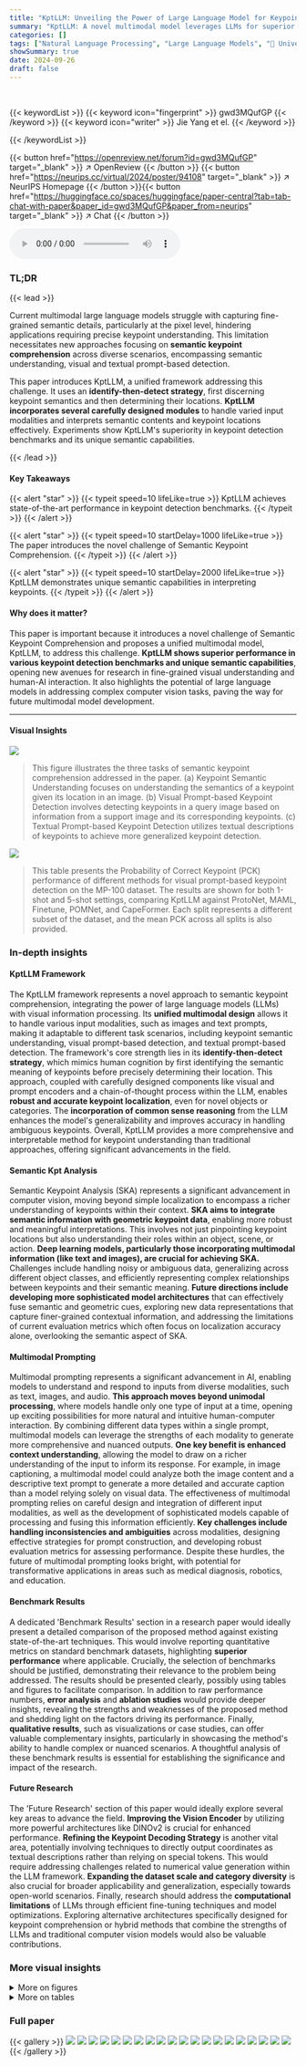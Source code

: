 ```yaml
---
title: "KptLLM: Unveiling the Power of Large Language Model for Keypoint Comprehension"
summary: "KptLLM: A novel multimodal model leverages LLMs for superior keypoint comprehension, outperforming existing methods in various benchmarks."
categories: []
tags: ["Natural Language Processing", "Large Language Models", "🏢 University of Hong Kong",]
showSummary: true
date: 2024-09-26
draft: false
---
```


<br>

{{< keywordList >}}
{{< keyword icon="fingerprint" >}} gwd3MQufGP {{< /keyword >}}
{{< keyword icon="writer" >}} Jie Yang et el. {{< /keyword >}}
 
{{< /keywordList >}}

{{< button href="https://openreview.net/forum?id=gwd3MQufGP" target="_blank" >}}
↗ OpenReview
{{< /button >}}
{{< button href="https://neurips.cc/virtual/2024/poster/94108" target="_blank" >}}
↗ NeurIPS Homepage
{{< /button >}}{{< button href="https://huggingface.co/spaces/huggingface/paper-central?tab=tab-chat-with-paper&paper_id=gwd3MQufGP&paper_from=neurips" target="_blank" >}}
↗ Chat
{{< /button >}}



<audio controls>
    <source src="https://ai-paper-reviewer.com/gwd3MQufGP/podcast.wav" type="audio/wav">
    Your browser does not support the audio element.
</audio>


### TL;DR


{{< lead >}}

Current multimodal large language models struggle with capturing fine-grained semantic details, particularly at the pixel level, hindering applications requiring precise keypoint understanding.  This limitation necessitates new approaches focusing on **semantic keypoint comprehension** across diverse scenarios, encompassing semantic understanding, visual and textual prompt-based detection. 



This paper introduces KptLLM, a unified framework addressing this challenge.  It uses an **identify-then-detect strategy**, first discerning keypoint semantics and then determining their locations. **KptLLM incorporates several carefully designed modules** to handle varied input modalities and interprets semantic contents and keypoint locations effectively. Experiments show KptLLM's superiority in keypoint detection benchmarks and its unique semantic capabilities.

{{< /lead >}}


#### Key Takeaways

{{< alert "star" >}}
{{< typeit speed=10 lifeLike=true >}} KptLLM achieves state-of-the-art performance in keypoint detection benchmarks. {{< /typeit >}}
{{< /alert >}}

{{< alert "star" >}}
{{< typeit speed=10 startDelay=1000 lifeLike=true >}} The paper introduces the novel challenge of Semantic Keypoint Comprehension. {{< /typeit >}}
{{< /alert >}}

{{< alert "star" >}}
{{< typeit speed=10 startDelay=2000 lifeLike=true >}} KptLLM demonstrates unique semantic capabilities in interpreting keypoints. {{< /typeit >}}
{{< /alert >}}

#### Why does it matter?
This paper is important because it introduces a novel challenge of Semantic Keypoint Comprehension and proposes a unified multimodal model, KptLLM, to address this challenge.  **KptLLM shows superior performance in various keypoint detection benchmarks and unique semantic capabilities**, opening new avenues for research in fine-grained visual understanding and human-AI interaction.  It also highlights the potential of large language models in addressing complex computer vision tasks, paving the way for future multimodal model development.

------
#### Visual Insights



![](https://ai-paper-reviewer.com/gwd3MQufGP/figures_1_1.jpg)

> This figure illustrates the three tasks of semantic keypoint comprehension addressed in the paper.  (a) Keypoint Semantic Understanding focuses on understanding the semantics of a keypoint given its location in an image. (b) Visual Prompt-based Keypoint Detection involves detecting keypoints in a query image based on information from a support image and its corresponding keypoints. (c) Textual Prompt-based Keypoint Detection utilizes textual descriptions of keypoints to achieve more generalized keypoint detection.





![](https://ai-paper-reviewer.com/gwd3MQufGP/tables_6_1.jpg)

> This table presents the Probability of Correct Keypoint (PCK) performance of different methods for visual prompt-based keypoint detection on the MP-100 dataset.  The results are shown for both 1-shot and 5-shot settings, comparing KptLLM against ProtoNet, MAML, Finetune, POMNet, and CapeFormer.  Each split represents a different subset of the dataset, and the mean PCK across all splits is also provided.





### In-depth insights


#### KptLLM Framework
The KptLLM framework represents a novel approach to semantic keypoint comprehension, integrating the power of large language models (LLMs) with visual information processing. Its **unified multimodal design** allows it to handle various input modalities, such as images and text prompts, making it adaptable to different task scenarios, including keypoint semantic understanding, visual prompt-based detection, and textual prompt-based detection.  The framework's core strength lies in its **identify-then-detect strategy**, which mimics human cognition by first identifying the semantic meaning of keypoints before precisely determining their location.  This approach, coupled with carefully designed components like visual and prompt encoders and a chain-of-thought process within the LLM, enables **robust and accurate keypoint localization**, even for novel objects or categories. The **incorporation of common sense reasoning** from the LLM enhances the model's generalizability and improves accuracy in handling ambiguous keypoints. Overall, KptLLM provides a more comprehensive and interpretable method for keypoint understanding than traditional approaches, offering significant advancements in the field.

#### Semantic Kpt Analysis
Semantic Keypoint Analysis (SKA) represents a significant advancement in computer vision, moving beyond simple localization to encompass a richer understanding of keypoints within their context.  **SKA aims to integrate semantic information with geometric keypoint data**, enabling more robust and meaningful interpretations.  This involves not just pinpointing keypoint locations but also understanding their roles within an object, scene, or action.  **Deep learning models, particularly those incorporating multimodal information (like text and images), are crucial for achieving SKA.**  Challenges include handling noisy or ambiguous data, generalizing across different object classes, and efficiently representing complex relationships between keypoints and their semantic meaning.  **Future directions include developing more sophisticated model architectures** that can effectively fuse semantic and geometric cues, exploring new data representations that capture finer-grained contextual information, and addressing the limitations of current evaluation metrics which often focus on localization accuracy alone, overlooking the semantic aspect of SKA.

#### Multimodal Prompting
Multimodal prompting represents a significant advancement in AI, enabling models to understand and respond to inputs from diverse modalities, such as text, images, and audio.  **This approach moves beyond unimodal processing**, where models handle only one type of input at a time, opening up exciting possibilities for more natural and intuitive human-computer interaction. By combining different data types within a single prompt, multimodal models can leverage the strengths of each modality to generate more comprehensive and nuanced outputs.  **One key benefit is enhanced context understanding**, allowing the model to draw on a richer understanding of the input to inform its response.  For example, in image captioning, a multimodal model could analyze both the image content and a descriptive text prompt to generate a more detailed and accurate caption than a model relying solely on visual data.  The effectiveness of multimodal prompting relies on careful design and integration of different input modalities, as well as the development of sophisticated models capable of processing and fusing this information efficiently.   **Key challenges include handling inconsistencies and ambiguities** across modalities, designing effective strategies for prompt construction, and developing robust evaluation metrics for assessing performance.  Despite these hurdles, the future of multimodal prompting looks bright, with potential for transformative applications in areas such as medical diagnosis, robotics, and education.

#### Benchmark Results
A dedicated 'Benchmark Results' section in a research paper would ideally present a detailed comparison of the proposed method against existing state-of-the-art techniques.  This would involve reporting quantitative metrics on standard benchmark datasets, highlighting **superior performance** where applicable.  Crucially, the selection of benchmarks should be justified, demonstrating their relevance to the problem being addressed.  The results should be presented clearly, possibly using tables and figures to facilitate comparison.  In addition to raw performance numbers, **error analysis** and **ablation studies** would provide deeper insights, revealing the strengths and weaknesses of the proposed method and shedding light on the factors driving its performance.  Finally, **qualitative results**, such as visualizations or case studies, can offer valuable complementary insights, particularly in showcasing the method's ability to handle complex or nuanced scenarios.  A thoughtful analysis of these benchmark results is essential for establishing the significance and impact of the research.

#### Future Research
The 'Future Research' section of this paper would ideally explore several key areas to advance the field. **Improving the Vision Encoder** by utilizing more powerful architectures like DINOv2 is crucial for enhanced performance.  **Refining the Keypoint Decoding Strategy** is another vital area, potentially involving techniques to directly output coordinates as textual descriptions rather than relying on special tokens.  This would require addressing challenges related to numerical value generation within the LLM framework.  **Expanding the dataset scale and category diversity** is also crucial for broader applicability and generalization, especially towards open-world scenarios.  Finally, research should address the **computational limitations** of LLMs through efficient fine-tuning techniques and model optimizations.  Exploring alternative architectures specifically designed for keypoint comprehension or hybrid methods that combine the strengths of LLMs and traditional computer vision models would also be valuable contributions.


### More visual insights

<details>
<summary>More on figures
</summary>


![](https://ai-paper-reviewer.com/gwd3MQufGP/figures_3_1.jpg)

> KptLLM is a unified framework designed to solve three tasks: Keypoint Semantic Understanding, Visual Prompt-based Keypoint Detection, and Textual Prompt-based Keypoint Detection.  The model takes as input query and support images, a support keypoint prompt (position of the keypoint in the support image), and textual instructions from the user. The visual encoder processes both the query and support images.  The prompt encoder handles the support keypoint prompt location data. A prompt feature extractor integrates the support keypoint and image features. The pre-trained LLM then uses query image features, prompt-oriented features, and textual instructions to generate the textual semantic description of the keypoint and the location of the keypoint in the query image. The chain of thought is used to identify the semantic meaning of the keypoint and then locate its position. 


![](https://ai-paper-reviewer.com/gwd3MQufGP/figures_7_1.jpg)

> This figure shows the results of visual prompt-based keypoint detection.  The leftmost image is a support image which is used as a reference by the model for keypoint detection. The model receives this image and the keypoints defined on it. Then, the model uses this information to detect the keypoints on query images, which are shown in the rest of the image.  The results show that the model can successfully detect keypoints in various query images with differences in poses, appearance, and environmental conditions. This demonstrates the generalizability of the model.


</details>




<details>
<summary>More on tables
</summary>


![](https://ai-paper-reviewer.com/gwd3MQufGP/tables_6_2.jpg)
> This table presents the accuracy of keypoint semantic understanding on the MP-100 dataset (Split-1).  It compares the performance of the original LLaVA model, a version of LLaVA fine-tuned using LoRA, and the proposed KptLLM model. The results highlight the superior performance of KptLLM in grasping keypoint semantics compared to both LLaVA versions, demonstrating the effectiveness of the proposed method.

![](https://ai-paper-reviewer.com/gwd3MQufGP/tables_7_1.jpg)
> This table presents the performance of different visual prompt-based keypoint detection methods on the MP-100 dataset, focusing on cross-supercategory evaluation (1-shot setting). The methods are compared across four supercategories: Human Body, Human Face, Vehicle, and Furniture.  The results are presented as the PCK (Percentage of Correct Keypoints) at a threshold of 0.2.  This evaluation tests the generalization ability of the models across diverse object categories and visual characteristics.

![](https://ai-paper-reviewer.com/gwd3MQufGP/tables_8_1.jpg)
> This table presents the results of textual prompt-based keypoint detection on the AP-10K dataset.  It compares the performance of three different methods: SimpleBaseline [48], CLAMP [23], and the proposed KptLLM model.  The evaluation is performed across two scenarios:  (1) training on Bovidae and testing on Canidae, and (2) training on Canidae and testing on Felidae.  The results are measured using average precision (AP), and several variations of AP at different Intersection over Union (IoU) thresholds (AP50, AP75, APM, APL) along with Average Recall (AR).  The table showcases KptLLM's superior performance in terms of generalization and accuracy compared to the baseline methods.

![](https://ai-paper-reviewer.com/gwd3MQufGP/tables_8_2.jpg)
> This table presents the results of an ablation study on the semantic understanding aspect of the KptLLM model. It compares the performance (PCK) of the model with and without the Identify-then-Detect (ItD) strategy. The results show a significant improvement in performance when using the ItD strategy.

</details>




### Full paper

{{< gallery >}}
<img src="https://ai-paper-reviewer.com/gwd3MQufGP/1.png" class="grid-w50 md:grid-w33 xl:grid-w25" />
<img src="https://ai-paper-reviewer.com/gwd3MQufGP/2.png" class="grid-w50 md:grid-w33 xl:grid-w25" />
<img src="https://ai-paper-reviewer.com/gwd3MQufGP/3.png" class="grid-w50 md:grid-w33 xl:grid-w25" />
<img src="https://ai-paper-reviewer.com/gwd3MQufGP/4.png" class="grid-w50 md:grid-w33 xl:grid-w25" />
<img src="https://ai-paper-reviewer.com/gwd3MQufGP/5.png" class="grid-w50 md:grid-w33 xl:grid-w25" />
<img src="https://ai-paper-reviewer.com/gwd3MQufGP/6.png" class="grid-w50 md:grid-w33 xl:grid-w25" />
<img src="https://ai-paper-reviewer.com/gwd3MQufGP/7.png" class="grid-w50 md:grid-w33 xl:grid-w25" />
<img src="https://ai-paper-reviewer.com/gwd3MQufGP/8.png" class="grid-w50 md:grid-w33 xl:grid-w25" />
<img src="https://ai-paper-reviewer.com/gwd3MQufGP/9.png" class="grid-w50 md:grid-w33 xl:grid-w25" />
<img src="https://ai-paper-reviewer.com/gwd3MQufGP/10.png" class="grid-w50 md:grid-w33 xl:grid-w25" />
<img src="https://ai-paper-reviewer.com/gwd3MQufGP/11.png" class="grid-w50 md:grid-w33 xl:grid-w25" />
<img src="https://ai-paper-reviewer.com/gwd3MQufGP/12.png" class="grid-w50 md:grid-w33 xl:grid-w25" />
<img src="https://ai-paper-reviewer.com/gwd3MQufGP/13.png" class="grid-w50 md:grid-w33 xl:grid-w25" />
<img src="https://ai-paper-reviewer.com/gwd3MQufGP/14.png" class="grid-w50 md:grid-w33 xl:grid-w25" />
<img src="https://ai-paper-reviewer.com/gwd3MQufGP/15.png" class="grid-w50 md:grid-w33 xl:grid-w25" />
<img src="https://ai-paper-reviewer.com/gwd3MQufGP/16.png" class="grid-w50 md:grid-w33 xl:grid-w25" />
<img src="https://ai-paper-reviewer.com/gwd3MQufGP/17.png" class="grid-w50 md:grid-w33 xl:grid-w25" />
<img src="https://ai-paper-reviewer.com/gwd3MQufGP/18.png" class="grid-w50 md:grid-w33 xl:grid-w25" />
<img src="https://ai-paper-reviewer.com/gwd3MQufGP/19.png" class="grid-w50 md:grid-w33 xl:grid-w25" />
<img src="https://ai-paper-reviewer.com/gwd3MQufGP/20.png" class="grid-w50 md:grid-w33 xl:grid-w25" />
{{< /gallery >}}